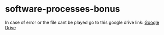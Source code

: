 # software-processes-bonus
 In case of error or the file cant be played go to this google drive link: [Google Drive](https://drive.google.com/file/d/1a94F_XYk2H3AXrql02nmD0MCnxs-nr5v/view?usp=sharing "Elevator Pitch")
